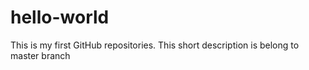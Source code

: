 # hello-world
This is my first GitHub repositories.
This short description is belong to master branch
